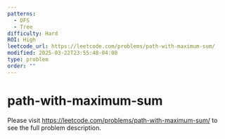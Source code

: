 ```yaml
---
patterns:
  - DFS
  - Tree
difficulty: Hard
ROI: High
leetcode_url: https://leetcode.com/problems/path-with-maximum-sum/
modified: 2025-03-22T23:55:48-04:00
type: problem
order: ""
---
```


# path-with-maximum-sum

Please visit https://leetcode.com/problems/path-with-maximum-sum/ to see the full problem description.
